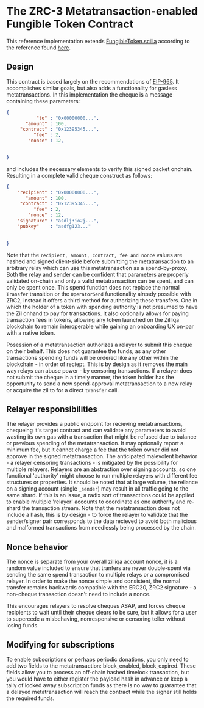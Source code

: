 # The ZRC-3 Metatransaction-enabled Fungible Token Contract

This reference implementation extends [FungibleToken.scilla](https://raw.githubusercontent.com/Zilliqa/ZRC/master/reference/FungibleToken.scilla) according to the reference found [here](https://github.com/starling-foundries/ZRC/blob/master/zrcs/zrc-3.md).

## Design
This contract is based largely on the recommendations of [EIP-965](https://github.com/ethereum/EIPs/issues/965). It accomplishes similar goals, but also adds a functionality for gasless metatransactions. In this implementation the cheque is a message containing these parameters:

```json
{
           "to" : "0x00000000...",
       "amount" : 100,
     "contract" : "0x12395345...",
          "fee" : 2,
        "nonce" : 12,

  
}
```
and includes the necessary elements to verify this signed packet onchain. Resulting in a complete valid cheque construct as follows:

```json
{
    "recipient" : "0x00000000...",
       "amount" : 100,
     "contract" : "0x12395345...",
          "fee" : 2,
        "nonce" : 12,
    "signature" : "asdlj3io2j...",
    "pubkey"    : "asdfg123..."

  
}
```
Note that the `recipient, amount, contract, fee and nonce` values are hashed and signed client-side before submitting the metatransaction to an arbitrary relay which can use this metatransaction as a spend-by-proxy. Both the relay and sender can be confident that parameters are properly validated on-chain and only a valid metatransaction can be spent, and can only be spent once. This spend function does not replace the normal `Transfer` transition or the `OperatorSend` functionality already possible with ZRC2, instead it offers a third method for authorizing these transfers. One in which the holder of a token with spending authority is not presumed to have the Zil onhand to pay for transactions. It also optionally allows for paying transaction fees in tokens, allowing any token launched on the Zilliqa blockchain to remain interoperable while gaining an onboarding UX on-par with a native token.

Posession of a metatransaction authorizes a relayer to submit this cheque on their behalf. This does not guarantee the funds, as any other transactions spending funds will be ordered like any other within the blockchain - in order of reciept. This is by design as it removes the main way relays can abuse power - by censoring transactions. If a relayer does not submit the cheque in a timely manner, the token holder has the opportunity to send a new spend-approval metatransaction to a new relay or acquire the zil to for a direct `transfer` call. 


## Relayer responsibilities
The relayer provides a public endpoint for recieving metatransactions, chequeing it's target contract and can validate any parameters to avoid wasting its own gas with a transaction that might be refused due to balance or previous spending of the metatransaction. It may optionally report a minimum fee, but it cannot charge a fee that the token owner did not approve in the signed metatransaction. The anticipated malevolent behavior - a relayer censoring transactions - is mitigated by the possibility for multiple relayers. Relayers are an abstraction over signing accounts, so one functional 'authority' might choose to run multiple relayers with different fee structures or properties. 
It should be noted that at large volume, the reliance on a signing account (single `_sender`) may result in all traffic going to the same shard. If this is an issue, a radix sort of transactions could be applied to enable multiple 'relayer' accounts to coordinate as one authority and re-shard the transaction stream. Note that the metatransaction does not include a hash, this is by design - to force the relayer to validate that the sender/signer pair corresponds to the data recieved to avoid both malicious and malformed transactions from needlessly being processed by the chain.  


## Nonce behavior
The nonce is separate from your overall zilliqa account nonce, it is a random value included to ensure that tranfers are never double-spent via sending the same spend transaction to multiple relays or a compromised relayer. In order to make the nonce simple and consistent, the normal transfer remains backwards compatible with the ERC20, ZRC2 signature - a non-cheque transaction doesn't need to include a nonce.

This encourages relayers to resolve cheques ASAP, and forces cheque recipients to wait until their cheque clears to be sure, but it allows for a user to supercede a misbehaving, nonresponsive or censoring teller without losing funds.

## Modifying for subscriptions

To enable subscriptions or perhaps periodic donations, you only need to add two fields to the metatransaction: block_enabled, block_expired. These fields allow you to process an off-chain hashed timelock transaction, but you would have to either register the payload hash in advance or keep a tally of locked away subscription funds as there is no way to guarantee that a delayed metatransaction will reach the contract while the signer still holds the required funds.
